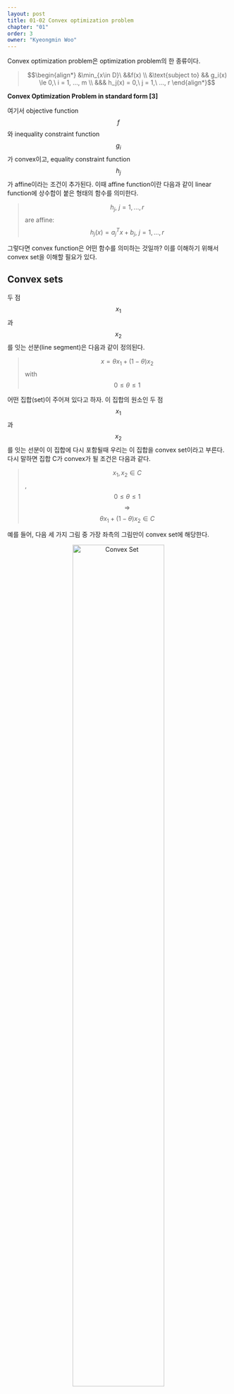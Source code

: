 ```yaml
---
layout: post
title: 01-02 Convex optimization problem
chapter: "01"
order: 3
owner: "Kyeongmin Woo"
---
```


Convex optimization problem은 optimization problem의 한 종류이다.

>$$\begin{align*} 
>&\min_{x\in D}\ &&f(x) \\
>&\text{subject to} && g_i(x) \le 0,\ i = 1, ..., m \\
>&&& h_j(x) = 0,\ j = 1,\ ..., r
>\end{align*}$$

**Convex Optimization Problem in standard form [3]**

여기서 objective function $$f$$와 inequality constraint function $$g_i$$가 convex이고, equality constraint function $$h_j$$가 affine이라는 조건이 추가된다. 이때 affine function이란 다음과 같이 linear function에 상수합이 붙은 형태의 함수를 의미한다.
>$$h_j,\ j = 1, ..., r$$ are affine: $$h_j(x) = a_{j}^T x + b_{j},\ j=1, ..., r$$

그렇다면 convex function은 어떤 함수를 의미하는 것일까? 이를 이해하기 위해서 convex set을 이해할 필요가 있다.

## Convex sets
두 점 $$x_1$$과 $$x_2$$를 잇는 선분(line segment)은 다음과 같이 정의된다.

>$$x = \theta x_1 + (1 - \theta) x_2$$ with $$0 \le \theta \le 1$$

어떤 집합(set)이 주어져 있다고 하자. 이 집합의 원소인 두 점 $$x_1$$과 $$x_2$$를 잇는 선분이 이 집합에 다시 포함될때 우리는 이 집합을 convex set이라고 부른다. 다시 말하면 집합 C가 convex가 될 조건은 다음과 같다.

>$$x_1, x_2 \in C$$, $$0 \le \theta \le 1$$  $$\Rightarrow$$ $$\theta x_1 + (1-\theta)x_2 \in C$$

예를 들어, 다음 세 가지 그림 중 가장 좌측의 그림만이 convex set에 해당한다.

<figure class="image" style="align: center;">
<p align="center">
  <img src="{{ site.baseurl }}/img/chapter_img/chapter01/Convex_set.png" alt="Convex Set" width="70%">
  <figcaption style="text-align: center;">[Fig1] left: a convex set, mid & right: non-convex sets [2]</figcaption>
</p>
</figure>

## Convex functions
Convex function은 다음과 같이 정의된다.

>$$f: R^n \rightarrow R $$ is convex if $$ dom(f) $$ is a convex set and,
>
>$$f(\theta x + (1 - \theta)y) \le \theta f(x) + (1-\theta)f(y) $$ for all $$ x, y \in dom(f),\ 0 \le \theta \le 1$$

정의에서 부등식으로 표현된 조건은 다음과 같은 기하학적 의미를 가진다. $$f$$의 그래프 상의 임의의 두 점 $$(x,\ f(x))$$, $$(y,\ f(y))$$을 생각해보자. 이 두 점을 잇는 선분은 구간 $$[x, y]$$에서 그래프보다 크거나 같게 위치한다.

<figure class="image" style="align: center;">
<p align="center">
  <img src="{{ site.baseurl }}/img/chapter_img/chapter01/Convex_function.png" alt="Convex Function" width="70%">
  <figcaption style="text-align: center;">[Fig2] Convex Function [2]</figcaption>
</p>
</figure>

## Relation between a convex set and a convex function
convex function과 convex set 사이에는 다음과 같은 밀접한 관계가 있다.
> 함수 $$f$$의 epigraph가 convex set일때, 함수 $$f$$는 convex function이다.

여기서 epigraph는 무엇을 의미하는 것일까? Epigraph에서 'Epi'는 'above'를 뜻하며, 곧 epigraph는 'above the graph'를 의미한다. 즉, epi $$f$$란 $$f$$의 그래프의 위쪽 영역에 해당하는 집합이다. 함수 epigraph는 다음과 같이 정의한다.

>$$
\eqalign{
& \text{epigraph of } f: R^n \rightarrow R\\
& \text{epi } f = \{(x, t) \in R^{n+1} \mid x \in \text{ dom } f, f(x) \le t\}
}
$$

<figure class="image" style="align: center;">
<p align="center">
  <img src="{{ site.baseurl }}/img/chapter_img/chapter01/epigraph.png" alt="Epigraph" width="70%">
  <figcaption style="text-align: center;">[Fig3] Epigraph [2]</figcaption>
</p>
</figure>

함수 f가 convex function일때 epi f는 항상 convex set이고 이의 역도 성립한다. 이를 주지하고 위의 convex function과 convex set의 정의를 다시 한번 살펴보도록 하자.

## Nice property of convex optimization problems
Convex 함수의 local minimum은 항상 global minimum이다. convex optimization problem의 경우 non-convex optimization problem에 비해 일반적으로 solution을 더 쉽게 구할 수 있는데, 그 이유는 convex 함수가 다음과 같은 특성을 가지기 때문이다.
>$$f$$가 convex이고 $$x$$가 $$f(x)$$의 locally optimal point일 때(즉 $$f(x)$$가 local minimum), x는 globally optimal point이다.

이를 한번 증명해보자.

>**proof by contradiction:**
>
>Convex function f에 대해 $$x$$가 globally optimal이 아닌 locally optimal point라고 하자.
>또, feasible $$y$$를 global optimal point라고 하면, $$y$$는 임의의 양수 $$\rho$$에 대해 $$\|y - x\|_2 > \rho$$이고, $$f(y) < f(x)$$이 성립한다. (왜냐하면, $$x$$가 locally optimal이므로 $$\|x - y\|_2 \le \rho$$ 이면 $$f(x) \le f(y)$$이기 때문이고, 이는 $$y$$가 global optimal point임에 위배된다.)
>이때, $$\theta=\frac{\rho}{2\|y-x\|_2}$$에 대해 $$z = \theta y + (1 - \theta) x=x + \theta( y - x)$$라고 하자.
>1.$$\phantom{1} z$$는 두 개의 feasible points $$x, y$$에 대한 convex combination이므로 또한 feasible하다.
>
>2.$$\phantom{1}\|z - x\|_2 = \theta \|y - x\|_2 = \frac{\rho}{2} < \rho$$ 이다.
>
>3.$$\phantom{1} f(z) \le \theta f(y) + (1 - \theta) f(x) < \theta f(x) + (1 - \theta) f(x) = f(x)$$
>
>2,3는 $$x$$가 locally optimal point이기 위한 전제조건 $$f(x) < f(z)$$에 대한 모순이므로 귀류법에 의해 locally optimal point $$x$$가 곧 globally optimal point이다.


## convex combination

>$$x_1, ..., x_k$$에 대한 convex combination x는 다음과 같이 정의된다.
>
>$$x = \theta_1 x_1 + \theta_2 x_2 + \cdots + \theta_k x_k$$ with $$\theta_1 + \cdots + \theta_k = 1, \theta_i \ge 0$$
>
>$$D$$가 convex set일때 $$x_1, x_2, ..., x_k \in D$$이면, $$x \in D$$이다.

